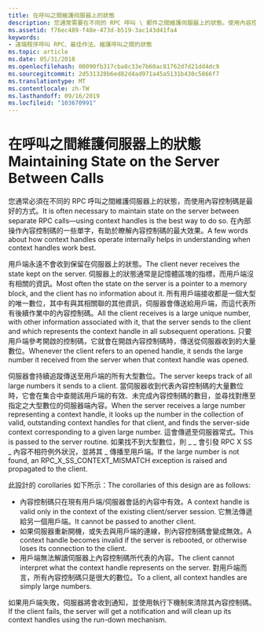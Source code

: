 ```yaml
---
title: 在呼叫之間維護伺服器上的狀態
description: 您通常需要在不同的 RPC 呼叫 \ 郵件之間維護伺服器上的狀態。使用內容控制碼是最好的方法。 在內部操作內容控制碼的一些單字，有助於瞭解內容控制碼的最大效果。
ms.assetid: f76ec489-f48e-473d-b519-3ac143d41fa4
keywords:
- 遠端程序呼叫 RPC、最佳作法、維護呼叫之間的狀態
ms.topic: article
ms.date: 05/31/2018
ms.openlocfilehash: 00090fb317cba8c33e7b60ac81762d7d21dd4dc9
ms.sourcegitcommit: 2d531328b6ed82d4ad971a45a5131b430c5866f7
ms.translationtype: MT
ms.contentlocale: zh-TW
ms.lasthandoff: 09/16/2019
ms.locfileid: "103670991"
---
```

# <a name="maintaining-state-on-the-server-between-calls"></a><span data-ttu-id="90bfc-105">在呼叫之間維護伺服器上的狀態</span><span class="sxs-lookup"><span data-stu-id="90bfc-105">Maintaining State on the Server Between Calls</span></span>

<span data-ttu-id="90bfc-106">您通常必須在不同的 RPC 呼叫之間維護伺服器上的狀態，而使用內容控制碼是最好的方式。</span><span class="sxs-lookup"><span data-stu-id="90bfc-106">It is often necessary to maintain state on the server between separate RPC calls—using context handles is the best way to do so.</span></span> <span data-ttu-id="90bfc-107">在內部操作內容控制碼的一些單字，有助於瞭解內容控制碼的最大效果。</span><span class="sxs-lookup"><span data-stu-id="90bfc-107">A few words about how context handles operate internally helps in understanding when context handles work best.</span></span>

<span data-ttu-id="90bfc-108">用戶端永遠不會收到保留在伺服器上的狀態。</span><span class="sxs-lookup"><span data-stu-id="90bfc-108">The client never receives the state kept on the server.</span></span> <span data-ttu-id="90bfc-109">伺服器上的狀態通常是記憶體區塊的指標，而用戶端沒有相關的資訊。</span><span class="sxs-lookup"><span data-stu-id="90bfc-109">Most often the state on the server is a pointer to a memory block, and the client has no information about it.</span></span> <span data-ttu-id="90bfc-110">所有用戶端接收都是一個大型的唯一數位，其中有與其相關聯的其他資訊，伺服器會傳送給用戶端，而這代表所有後續作業中的內容控制碼。</span><span class="sxs-lookup"><span data-stu-id="90bfc-110">All the client receives is a large unique number, with other information associated with it, that the server sends to the client and which represents the context handle in all subsequent operations.</span></span> <span data-ttu-id="90bfc-111">只要用戶端參考開啟的控制碼，它就會在開啟內容控制碼時，傳送從伺服器收到的大量數位。</span><span class="sxs-lookup"><span data-stu-id="90bfc-111">Whenever the client refers to an opened handle, it sends the large number it received from the server when that context handle was opened.</span></span>

<span data-ttu-id="90bfc-112">伺服器會持續追蹤傳送至用戶端的所有大型數位。</span><span class="sxs-lookup"><span data-stu-id="90bfc-112">The server keeps track of all large numbers it sends to a client.</span></span> <span data-ttu-id="90bfc-113">當伺服器收到代表內容控制碼的大量數位時，它會在集合中查閱該用戶端的有效、未完成內容控制碼的數目，並尋找對應至指定之大型數位的伺服器端內容。</span><span class="sxs-lookup"><span data-stu-id="90bfc-113">When the server receives a large number representing a context handle, it looks up the number in the collection of valid, outstanding context handles for that client, and finds the server-side context corresponding to a given large number.</span></span> <span data-ttu-id="90bfc-114">這會傳遞至伺服器常式。</span><span class="sxs-lookup"><span data-stu-id="90bfc-114">This is passed to the server routine.</span></span> <span data-ttu-id="90bfc-115">如果找不到大型數位，則 \_ \_ 會引發 RPC X SS \_ 內容不相符例外狀況，並將其 \_ 傳播至用戶端。</span><span class="sxs-lookup"><span data-stu-id="90bfc-115">If the large number is not found, an RPC\_X\_SS\_CONTEXT\_MISMATCH exception is raised and propagated to the client.</span></span>

<span data-ttu-id="90bfc-116">此設計的 corollaries 如下所示：</span><span class="sxs-lookup"><span data-stu-id="90bfc-116">The corollaries of this design are as follows:</span></span>

-   <span data-ttu-id="90bfc-117">內容控制碼只在現有用戶端/伺服器會話的內容中有效。</span><span class="sxs-lookup"><span data-stu-id="90bfc-117">A context handle is valid only in the context of the existing client/server session.</span></span> <span data-ttu-id="90bfc-118">它無法傳遞給另一個用戶端。</span><span class="sxs-lookup"><span data-stu-id="90bfc-118">It cannot be passed to another client.</span></span>
-   <span data-ttu-id="90bfc-119">如果伺服器重新開機，或失去與用戶端的連線，則內容控制碼會變成無效。</span><span class="sxs-lookup"><span data-stu-id="90bfc-119">A context handle becomes invalid if the server is rebooted, or otherwise loses its connection to the client.</span></span>
-   <span data-ttu-id="90bfc-120">用戶端無法解讀伺服器上內容控制碼所代表的內容。</span><span class="sxs-lookup"><span data-stu-id="90bfc-120">The client cannot interpret what the context handle represents on the server.</span></span> <span data-ttu-id="90bfc-121">對用戶端而言，所有內容控制碼只是很大的數位。</span><span class="sxs-lookup"><span data-stu-id="90bfc-121">To a client, all context handles are simply large numbers.</span></span>

<span data-ttu-id="90bfc-122">如果用戶端失敗，伺服器將會收到通知，並使用執行下機制來清除其內容控制碼。</span><span class="sxs-lookup"><span data-stu-id="90bfc-122">If the client fails, the server will get a notification and will clean up its context handles using the run-down mechanism.</span></span>

 

 




